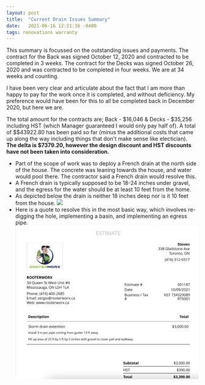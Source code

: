 ```yaml
---
layout: post
title:  "Current Drain Issues Summary"
date:   2021-06-16 12:21:16 -0400
tags: renovations warranty
---
```

<p>
This summary is focussed on the outstanding issues and payments. The contract for the Back was signed October 12, 2020 and contracted to be completed in 3 weeks. The contract for the Decks was signed October 26, 2020 and was contracted to be completed in four weeks. We are at 34 weeks and counting.
</p>

<p>I have been very clear and articulate about the fact that I am more than happy to pay for the work once it is completed, and without deficiency. My preference would have been for this to all be completed back in December 2020, but here we are.
</p>
 
<p>The total amount for the contracts are; Back - $16,046 & Decks - $35,256 including HST (which Manager guaranteed I would only pay half of). A total of $$43922.80 has been paid so far (minus the additional costs that came up along the way including things that don't make sense like electician). <b>The delta is $7379.20, however the design discount and HST discounts have not been taken into consideration.</b>

<ul>
 <li>Part of the scope of work was to deploy a French drain at the north side of the house. The concrete was leaning towards the house, and water would pool there. The contractor said a French drain would resolve this.
 <li>A French drain is typically supposed to be 18-24 inches under gravel, and the egress for the water should be at least 10 feet from the home.
 <li>As depicted below the drain is neither 18 inches deep nor is it 10 feet from the house.
 <img src="/images/frenchdrain-current.png">
 <li>Here is a quote to resolve this in the most basic way, which involves re-digging the hole, implementing a basin, and implementing an egress pipe.
 <img src="/images/frenchdrain-quote.png">
</li>

